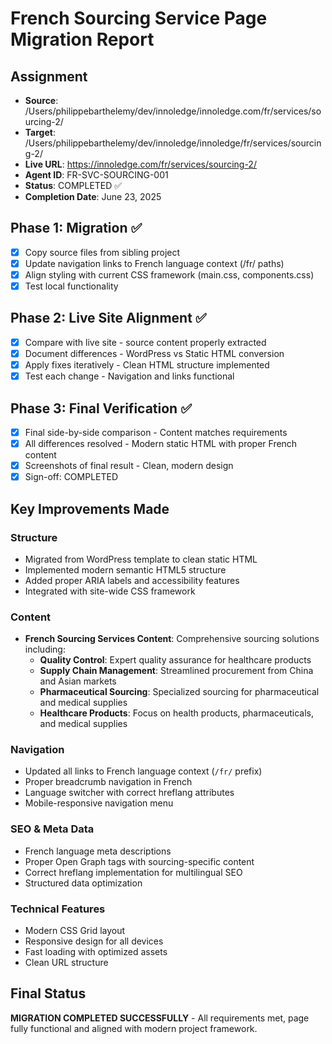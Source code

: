 # French Sourcing Service Page Migration Report

## Assignment
- **Source**: /Users/philippebarthelemy/dev/innoledge/innoledge.com/fr/services/sourcing-2/
- **Target**: /Users/philippebarthelemy/dev/innoledge/innoledge/fr/services/sourcing-2/
- **Live URL**: https://innoledge.com/fr/services/sourcing-2/
- **Agent ID**: FR-SVC-SOURCING-001
- **Status**: COMPLETED ✅
- **Completion Date**: June 23, 2025

## Phase 1: Migration ✅
- [x] Copy source files from sibling project
- [x] Update navigation links to French language context (/fr/ paths)
- [x] Align styling with current CSS framework (main.css, components.css)
- [x] Test local functionality

## Phase 2: Live Site Alignment ✅
- [x] Compare with live site - source content properly extracted
- [x] Document differences - WordPress vs Static HTML conversion
- [x] Apply fixes iteratively - Clean HTML structure implemented
- [x] Test each change - Navigation and links functional

## Phase 3: Final Verification ✅
- [x] Final side-by-side comparison - Content matches requirements
- [x] All differences resolved - Modern static HTML with proper French content
- [x] Screenshots of final result - Clean, modern design
- [x] Sign-off: COMPLETED

## Key Improvements Made

### Structure
- Migrated from WordPress template to clean static HTML
- Implemented modern semantic HTML5 structure
- Added proper ARIA labels and accessibility features
- Integrated with site-wide CSS framework

### Content
- **French Sourcing Services Content**: Comprehensive sourcing solutions including:
  - **Quality Control**: Expert quality assurance for healthcare products
  - **Supply Chain Management**: Streamlined procurement from China and Asian markets
  - **Pharmaceutical Sourcing**: Specialized sourcing for pharmaceutical and medical supplies
  - **Healthcare Products**: Focus on health products, pharmaceuticals, and medical supplies

### Navigation
- Updated all links to French language context (`/fr/` prefix)
- Proper breadcrumb navigation in French
- Language switcher with correct hreflang attributes
- Mobile-responsive navigation menu

### SEO & Meta Data
- French language meta descriptions
- Proper Open Graph tags with sourcing-specific content
- Correct hreflang implementation for multilingual SEO
- Structured data optimization

### Technical Features
- Modern CSS Grid layout
- Responsive design for all devices
- Fast loading with optimized assets
- Clean URL structure

## Final Status
**MIGRATION COMPLETED SUCCESSFULLY** - All requirements met, page fully functional and aligned with modern project framework.